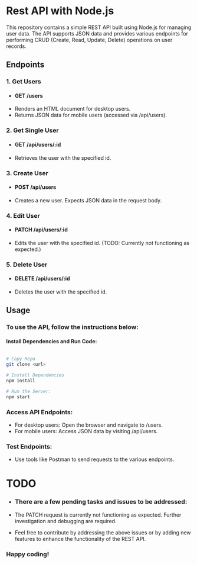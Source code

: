 # Rest API with Node.js
This repository contains a simple REST API built using Node.js for managing user data. The API supports JSON data and provides various endpoints for performing CRUD (Create, Read, Update, Delete) operations on user records.

## Endpoints
### 1. Get Users
- #### GET /users
- Renders an HTML document for desktop users.
- Returns JSON data for mobile users (accessed via /api/users).
### 2. Get Single User
- #### GET /api/users/:id
- Retrieves the user with the specified id.
### 3. Create User
- #### POST /api/users
- Creates a new user. Expects JSON data in the request body.
### 4. Edit User
- #### PATCH /api/users/:id
- Edits the user with the specified id. (TODO: Currently not functioning as expected.)
### 5. Delete User
- #### DELETE /api/users/:id
- Deletes the user with the specified id.
## Usage
### To use the API, follow the instructions below:

#### Install Dependencies and Run Code:

```bash

# Copy Repo 
git clone <url>

# Install Dependencies
npm install

# Run the Server:
npm start
``` 
### Access API Endpoints:

- For desktop users: Open the browser and navigate to /users.
- For mobile users: Access JSON data by visiting /api/users.
### Test Endpoints:

- Use tools like Postman to send requests to the various endpoints.
# TODO
- ### There are a few pending tasks and issues to be addressed:

- The PATCH request is currently not functioning as expected. Further investigation and debugging are required.
- Feel free to contribute by addressing the above issues or by adding new features to enhance the functionality of the REST API.

### Happy coding!
